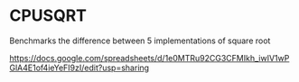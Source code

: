 # CPUSQRT

Benchmarks the difference between 5 implementations of square root


https://docs.google.com/spreadsheets/d/1e0MTRu92CG3CFMIkh_iwIV1wPGlA4E1of4ieYeFI9zI/edit?usp=sharing
